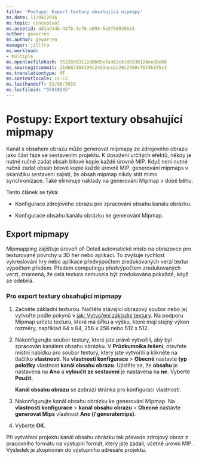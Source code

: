 ```yaml
---
title: 'Postupy: Export textury obsahující mipmapy'
ms.date: 11/04/2016
ms.topic: conceptual
ms.assetid: 3d1ad14b-44fb-4cf0-a995-5e2f60026524
author: gewarren
ms.author: gewarren
manager: jillfra
ms.workload:
- multiple
ms.openlocfilehash: f5226903112d06d5efa362c61db938124eed8e68
ms.sourcegitcommit: 21d667104199c2493accec20c2388cf674b195c3
ms.translationtype: MT
ms.contentlocale: cs-CZ
ms.lasthandoff: 02/08/2019
ms.locfileid: "55919245"
---
```

# <a name="how-to-export-a-texture-that-contains-mipmaps"></a>Postupy: Export textury obsahující mipmapy

Kanál s obsahem obrazu může generovat mipmapy ze zdrojového obrazu jako část fáze se sestavením projektu. K dosažení určitých efektů, někdy je nutné ručně zadat obsah bitové kopie každé úrovně MIP. Když není nutné ručně zadat obsah bitové kopie každé úrovně MIP, generování mipmaps v okamžiku sestavení zajistí, že obsah mipmap nikdy stát mimo synchronizace. Také eliminuje náklady na generování Mipmap v době běhu.

Tento článek se týká:

- Konfigurace zdrojového obrazu pro zpracování obsahu kanálu obrázku.

- Konfigurace obsahu kanálu obrázku ke generování Mipmap.

## <a name="export-mipmaps"></a>Export mipmapy

Mipmapping zajišťuje úroveň of-Detail automatické místo na obrazovce pro texturované povrchy u 3D her nebo aplikací. To zvyšuje rychlost vykreslování hry nebo aplikace předvýpočtem zredukovaných verzí textur výpočtem předem. Předem computingu předvýpočtem zredukovaných verzí, znamená, že celá textura nemusela být zredukována pokaždé, když se odebírá.

### <a name="to-export-a-texture-that-has-mipmaps"></a>Pro export textury obsahující mipmapy

1. Začněte základní texturou. Načtěte stávající obrazový soubor nebo jej vytvořte podle pokynů v [jak: Vytvoření základní textury](../designers/how-to-create-a-basic-texture.md). Na podporu Mipmap určete texturu, která má šířku a výšku, které mají stejný výkon rozměry, například 64 x 64, 256 x 256 nebo 512 x 512.

2. Nakonfigurujte soubor textury, které jste právě vytvořili, aby byl zpracován kanálem obsahu obrázku. V **Průzkumníka řešení**, otevřete místní nabídku pro soubor textury, který jste vytvořili a klikněte na tlačítko **vlastnosti**. Na **vlastnosti konfigurace** > **Obecné** nastavte **typ položky** vlastnost **kanál obsahu obrazu**. Ujistěte se, že **obsahu** je nastavena na **Ano** a **vyloučit ze sestavení** je nastavena na **ne**. Vyberte **Použít**.

   **Kanál obsahu obrazu** se zobrazí stránka pro konfiguraci vlastností.

3. Nakonfigurujte kanál obsahu obrázku ke generování Mipmap. Na **vlastnosti konfigurace** > **kanál obsahu obrazu** > **Obecné** nastavte **generovat Mips** vlastnost **Ano (/ generatemips)**.

4. Vyberte **OK**.

Při vytváření projektu kanál obsahu obrázku tak převede zdrojový obraz z pracovního formátu na výstupní formát, který jste zadali, včetně úrovní MIP. Výsledek je zkopírován do výstupního adresáře projektu.